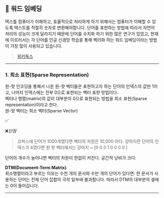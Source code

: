 ## :book: 워드 임베딩
텍스틀 컴퓨터가 이해하고, 효율적으로 처리하게 하기 위해서는 컴퓨터가 이해할 수 있도록 텍스트를 적절히 숫자로 변환해야합니다. 단어를 표현하는 방법에 따라서 자연어 처리의 성능이 크게 달라지기 때문에 단어를 수치화 하기 위한 많은 연구가 있었고, 현재에 이르러서는 각 단어를 인공 신경망 학습을 통해 벡터화 하는 워드 임베딩이라는 방법이 가장 많이 사용되고 있습니다.<br>

>[위키독스](https://wikidocs.net/22644)


---

### 1. 희소 표현(Sparse Representation)

원-핫 인코딩을 통해서 나온 원-핫 벡터들은 표현하고자 하는 단어의 인덱스의 값만 1이고, 나머지 인덱스에는 전부 0으로 표현되는 벡터 표햔 방법이다.<br>
벡터나 행렬(matrix)의 값이 대부분이 0으로 표현되는 방법을 희소 표현(Sparse representation)이라고 한다.<br>
원-핫 벡터는 희소 벡터(Sparse Vector)

:white_check_mark:


:x:*단점*
>코퍼스에 단어가 1000개였다면 벡터의 차원은 10,000 이다. 강아지란 단어의 인덱스가 4였다면 원 핫 벡터에서는 강아지 = [0 0 0 1 0 0 0 0 ]<br>

단어의 개수가 늘어나면 벡터의 차원이 한없이 커진다. 공간적 낭비가 크다.<br>


**DTM(Document-Term Matrix)**<br>
희소행렬이라고 부르는 이유는 수천 개의 문서와 수만 개의 단어가 있다면:
한 문서가 사용하는 단어는 전체 단어 집합의 극히 일부에 불과합니다.
따라서 DTM의 대부분의 셀에는 0이 들어갑니다.

---

